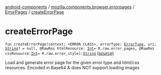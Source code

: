 [android-components](../../index.md) / [mozilla.components.browser.errorpages](../index.md) / [ErrorPages](index.md) / [createErrorPage](./create-error-page.md)

# createErrorPage

`fun createErrorPage(context: <ERROR CLASS>, errorType: `[`ErrorType`](../-error-type/index.md)`, uri: `[`String`](https://kotlinlang.org/api/latest/jvm/stdlib/kotlin/-string/index.html)`? = null, @RawRes htmlResource: `[`Int`](https://kotlinlang.org/api/latest/jvm/stdlib/kotlin/-int/index.html)` = R.raw.error_pages, @RawRes cssResource: `[`Int`](https://kotlinlang.org/api/latest/jvm/stdlib/kotlin/-int/index.html)` = R.raw.error_style): `[`String`](https://kotlinlang.org/api/latest/jvm/stdlib/kotlin/-string/index.html) [(source)](https://github.com/mozilla-mobile/android-components/blob/master/components/browser/errorpages/src/main/java/mozilla/components/browser/errorpages/ErrorPages.kt#L20)

Load and generate error page for the given error type and html/css resources.
Encoded in Base64 &amp; does NOT support loading images


